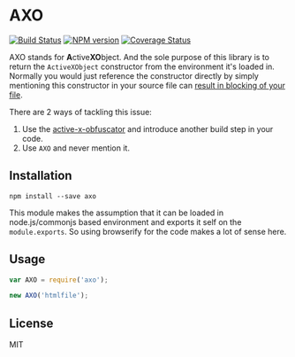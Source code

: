 # AXO

[![Build Status](https://travis-ci.org/unshiftio/axo.svg?branch=master)](https://travis-ci.org/unshiftio/axo)
[![NPM version](https://badge.fury.io/js/axo.svg)](http://badge.fury.io/js/axo)
[![Coverage Status](https://img.shields.io/coveralls/unshiftio/axo.svg)](https://coveralls.io/r/unshiftio/axo?branch=master)

AXO stands for **A**ctive**XO**bject. And the sole purpose of this library is to
return the `ActiveXObject` constructor from the environment it's loaded in.
Normally you would just reference the constructor directly by simply mentioning
this constructor in your source file can [result in blocking of your
file](https://github.com/felixge/node-active-x-obfuscator#why).

There are 2 ways of tackling this issue:

1. Use the [active-x-obfuscator](https://github.com/felixge/node-active-x-obfuscator)
   and introduce another build step in your code.
2. Use `AXO` and never mention it.

## Installation

```
npm install --save axo
```

This module makes the assumption that it can be loaded in node.js/commonjs based
environment and exports it self on the `module.exports`. So using browserify for
the code makes a lot of sense here.

## Usage

```js
var AXO = require('axo');

new AXO('htmlfile');
```

## License

MIT
